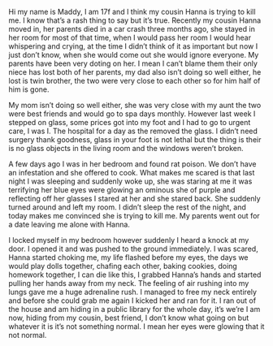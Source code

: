 Hi my name is Maddy, I am 17f and I think my cousin Hanna is trying to kill me. I know that’s a rash thing to say but it’s true. Recently my cousin Hanna moved in, her parents died in a car crash three months ago, she stayed in her room for most of that time, when I would pass her room I would hear whispering and crying, at the time I didn’t think of it as important but now I just don’t know, when she would come out she would ignore everyone. My parents have been very doting on her. I mean I can’t blame them their only niece has lost both of her parents, my dad also isn’t doing so well either, he lost is twin brother, the two were very close to each other so for him half of him is gone. 

My mom isn’t doing so well either, she was very close with my aunt the two were best friends and would go to spa days monthly. However last week I stepped on glass, some prices got into my foot and I had to go to urgent care, I was I. The hospital for a day as the removed the glass. I didn’t need surgery thank goodness, glass in your foot is not lethal but the thing is their is no glass objects in the living room and the windows weren’t broken. 

A few days ago I was in her bedroom and found rat poison. We don’t have an infestation and she offered to cook. What makes me scared is that last night I was sleeping and suddenly woke up, she was staring at me it was terrifying her blue eyes were glowing an ominous she of purple and reflecting off her glasses I stared at her and she stared back. She suddenly turned around and left my room. I didn’t sleep the rest of the night, and today makes me convinced she is trying to kill me. My parents went  out for a date leaving me alone with Hanna. 

I locked myself in my bedroom however suddenly I heard a knock at my door. I opened it and was pushed to the ground immediately. I was scared, Hanna started choking me, my life flashed before my eyes, the days we would play dolls together, chafing each other, baking cookies, doing homework together, I can die like this, I grabbed Hanna’s hands and started pulling her hands away from my neck. The feeling of air rushing into my lungs gave me a huge adrenaline rush. I managed to free my neck entirely and before she could grab me again I kicked her and ran for it. I ran out of the house and am hiding in a public library for the whole day, it’s we’re I am now, hiding from my cousin, best friend, I don’t know what going on but whatever it is it’s not something normal. I mean her eyes were glowing that it not normal.